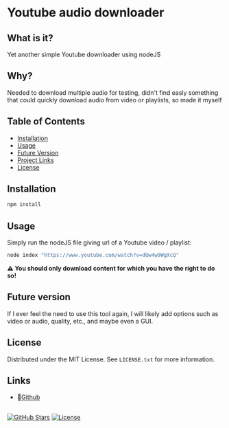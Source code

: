 # Youtube audio downloader

## What is it?

Yet another simple Youtube downloader using nodeJS

## Why?

Needed to download multiple audio for testing, didn't find easly something that could quickly download audio from video or playlists, so made it myself

## Table of Contents

- [Installation](#installation)
- [Usage](#usage)
- [Future Version](#future-version)
- [Project Links](#links)
- [License](#License)


## Installation

```bash
npm install
```

## Usage

Simply run the nodeJS file giving url of a Youtube video / playlist:

```bash
node index "https://www.youtube.com/watch?v=dQw4w9WgXcQ"
```

**⚠️ You should only download content for which you have the right to do so!**

## Future version

If I ever feel the need to use this tool again, I will likely add options such as video or audio, quality, etc., and maybe even a GUI.

## License

Distributed under the MIT License. See `LICENSE.txt` for more information.

## Links

- 📡[Github](https://github.com/maxime-mrl/audio-youtube-dl)

##

[![GitHub Stars](https://img.shields.io/github/stars/maxime-mrl/audio-youtube-dl.svg)](https://github.com/maxime-mrl/audio-youtube-dl/stargazers)
[![License](https://img.shields.io/badge/license-MIT-blue.svg)](LICENSE.txt)